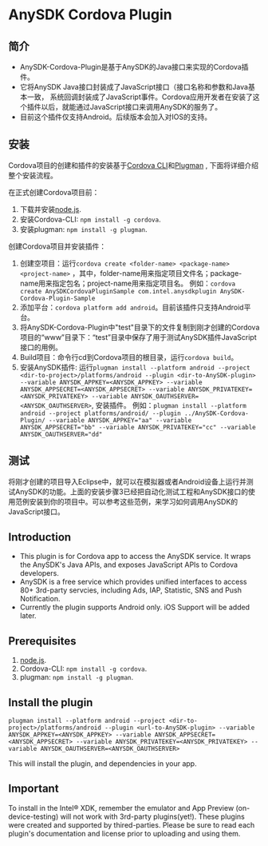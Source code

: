 # AnySDK Cordova Plugin

## 简介
- AnySDK-Cordova-Plugin是基于AnySDK的Java接口来实现的Cordova插件。
- 它将AnySDK Java接口封装成了JavaScript接口（接口名称和参数和Java基本一致， 系统回调封装成了JavaScript事件。Cordova应用开发者在安装了这个插件以后，就能通过JavaScript接口来调用AnySDK的服务了。
- 目前这个插件仅支持Android。后续版本会加入对IOS的支持。


## 安装
Cordova项目的创建和插件的安装基于[Cordova CLI](http://cordova.apache.org/docs/en/4.0.0/guide_cli_index.md.html#The%20Command-Line%20Interface)和[Plugman](http://cordova.apache.org/docs/en/4.0.0/plugin_ref_plugman.md.html#Using%20Plugman%20to%20Manage%20Plugins) , 下面将详细介绍整个安装流程。

在正式创建Cordova项目前：

1. 下载并安装[node.js](https://nodejs.org/).
2. 安装Cordova-CLI:  `npm install -g cordova`.
3. 安装plugman: `npm install -g plugman`.

创建Cordova项目并安装插件：

1. 创建空项目：运行`cordova create <folder-name> <package-name> <project-name>` ，其中，folder-name用来指定项目文件名；package-name用来指定包名；project-name用来指定项目名。
例如：`cordova create AnySDKCordovaPluginSample com.intel.anysdkplugin AnySDK-Cordova-Plugin-Sample`
2. 添加平台：`cordova platform add android`。目前该插件只支持Android平台。
3. 将AnySDK-Cordova-Plugin中"test"目录下的文件复制到刚才创建的Cordova项目的“www”目录下：“test”目录中保存了用于测试AnySDK插件JavaScript接口的用例。
4. Build项目：命令行cd到Cordova项目的根目录，运行`cordova build`。
5. 安装AnySDK插件: 运行`plugman install --platform android --project <dir-to-project>/platforms/android --plugin <dir-to-AnySDK-plugin> --variable ANYSDK_APPKEY=<ANYSDK_APPKEY> --variable ANYSDK_APPSECRET=<ANYSDK_APPSECRET> --variable ANYSDK_PRIVATEKEY=<ANYSDK_PRIVATEKEY> --variable ANYSDK_OAUTHSERVER=<ANYSDK_OAUTHSERVER>`, 安装插件。
例如：`plugman install --platform android --project platforms/android/ --plugin ../AnySDK-Cordova-Plugin/ --variable ANYSDK_APPKEY="aa" --variable ANYSDK_APPSECRET="bb" --variable ANYSDK_PRIVATEKEY="cc" --variable ANYSDK_OAUTHSERVER="dd"`

## 测试
将刚才创建的项目导入Eclipse中，就可以在模拟器或者Android设备上运行并测试AnySDK的功能。上面的安装步骤3已经把自动化测试工程和AnySDK接口的使用范例安装到你的项目中。可以参考这些范例，来学习如何调用AnySDK的JavaScript接口。


## Introduction 
- This plugin is for Cordova app to access the AnySDK service. It wraps the AnySDK's Java APIs, and exposes JavaScript APIs to Cordova developers.
- AnySDK is a free service which provides unified interfaces to access 80+ 3rd-party servcies, including Ads, IAP, Statistic, SNS and Push Notification.
- Currently the plugin supports Android only. iOS Support will be added later.

## Prerequisites
1. [node.js](https://nodejs.org/).
2. Cordova-CLI:  `npm install -g cordova`.
3. plugman: `npm install -g plugman`.

## Install the plugin
`plugman install --platform android --project <dir-to-project>/platforms/android --plugin <url-to-AnySDK-plugin> --variable ANYSDK_APPKEY=<ANYSDK_APPKEY> --variable ANYSDK_APPSECRET=<ANYSDK_APPSECRET> --variable ANYSDK_PRIVATEKEY=<ANYSDK_PRIVATEKEY> --variable ANYSDK_OAUTHSERVER=<ANYSDK_OAUTHSERVER>`

This will install the plugin, and dependencies in your app.


## Important
To install in the Intel® XDK, remember the emulator and App Preview (on-device-testing) will not work with 3rd-party plugins(yet!). These plugins were created and supported by thired-parties. Please be sure to read each plugin's documentation and license prior to uploading and using them.


